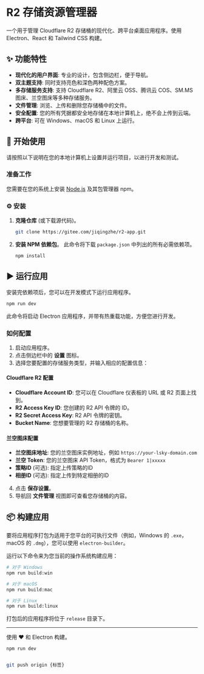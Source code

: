 # R2 存储资源管理器

一个用于管理 Cloudflare R2 存储桶的现代化、跨平台桌面应用程序。使用 Electron、React 和 Tailwind CSS 构建。

## ✨ 功能特性

-   **现代化的用户界面**: 专业的设计，包含侧边栏，便于导航。
-   **双主题支持**: 同时支持亮色和深色两种配色方案。
-   **多存储服务支持**: 支持 Cloudflare R2、阿里云 OSS、腾讯云 COS、SM.MS 图床、兰空图床等多种存储服务。
-   **文件管理**: 浏览、上传和删除您存储桶中的文件。
-   **安全配置**: 您的所有凭据都安全地存储在本地计算机上，绝不会上传到云端。
-   **跨平台**: 可在 Windows、macOS 和 Linux 上运行。

## 🚀 开始使用

请按照以下说明在您的本地计算机上设置并运行项目，以进行开发和测试。

### 准备工作

您需要在您的系统上安装 [Node.js](https://nodejs.org/) 及其包管理器 npm。

### ⚙️ 安装

1.  **克隆仓库** (或下载源代码)。
    ```sh
    git clone https://gitee.com/jiqingzhe/r2-app.git
    ```

2.  **安装 NPM 依赖包**。
    此命令将下载 `package.json` 中列出的所有必需依赖项。

    ```sh
    npm install
    ```

## ▶️ 运行应用

安装完依赖项后，您可以在开发模式下运行应用程序。

```sh
npm run dev
```

此命令将启动 Electron 应用程序，并带有热重载功能，方便您进行开发。

### 如何配置

1.  启动应用程序。
2.  点击侧边栏中的 **设置** 图标。
3.  选择您要配置的存储服务类型，并输入相应的配置信息：

#### Cloudflare R2 配置
-   **Cloudflare Account ID**: 您可以在 Cloudflare 仪表板的 URL 或 R2 页面上找到。
-   **R2 Access Key ID**: 您创建的 R2 API 令牌的 ID。
-   **R2 Secret Access Key**: R2 API 令牌的密钥。
-   **Bucket Name**: 您想要管理的 R2 存储桶的名称。

#### 兰空图床配置
-   **兰空图床地址**: 您的兰空图床实例地址，例如 `https://your-lsky-domain.com`
-   **兰空 Token**: 您的兰空图床 API Token，格式为 `Bearer 1|xxxxx`
-   **策略ID** (可选): 指定上传策略的ID
-   **相册ID** (可选): 指定上传到特定相册的ID

4.  点击 **保存设置**。
5.  导航回 **文件管理** 视图即可查看您存储桶的内容。

## 📦 构建应用

要将应用程序打包为适用于您平台的可执行文件（例如，Windows 的 `.exe`，macOS 的 `.dmg`），您可以使用 `electron-builder`。

运行以下命令来为您当前的操作系统构建应用：

```sh
# 对于 Windows
npm run build:win

# 对于 macOS
npm run build:mac

# 对于 Linux
npm run build:linux
```

打包后的应用程序将位于 `release` 目录下。

---

使用 ❤️ 和 Electron 构建。

```bash
npm run dev


git push origin {标签}